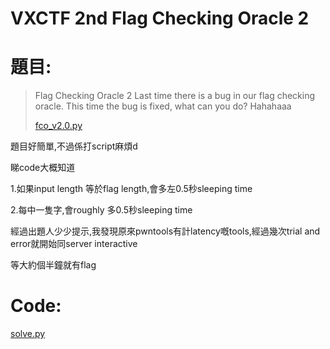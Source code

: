 # VXCTF 2nd Flag Checking Oracle 2


# 題目:

>Flag Checking Oracle 2
>Last time there is a bug in our flag checking oracle. This time the bug is fixed, what can you do? Hahahaaa
>
>
>[fco_v2.0.py](fco_v2.0.py)


題目好簡單,不過係打script麻煩d

睇code大概知道

1.如果input length 等於flag length,會多左0.5秒sleeping time

2.每中一隻字,會roughly 多0.5秒sleeping time


經過出題人少少提示,我發現原來pwntools有計latency嘅tools,經過幾次trial and error就開始同server interactive

等大約個半鐘就有flag

# Code:

[solve.py](solve.py)
